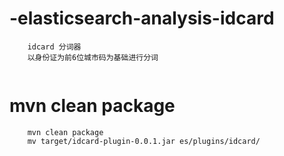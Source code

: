 # -elasticsearch-analysis-idcard

```$xslt
    idcard 分词器
    以身份证为前6位城市码为基础进行分词
    
```


# mvn clean package 
```$xslt
    mvn clean package 
    mv target/idcard-plugin-0.0.1.jar es/plugins/idcard/
```
